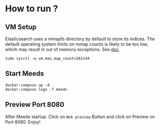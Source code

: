 # How to run ?
## VM Setup
Elasticsearch uses a mmapfs directory by default to store its indices. The default operating system limits on mmap counts is likely to be too low, which may result in out of memory exceptions. See [doc](https://www.elastic.co/guide/en/elasticsearch/reference/current/vm-max-map-count.html).
```
sudo sysctl -w vm.max_map_count=262144
```
## Start Meeds
```
docker-compose up -d
docker-compose logs -f meeds
```
## Preview Port 8080
After Meeds startup. Click on `Web preview` Button and click on Preview on Port 8080. Enjoy!
